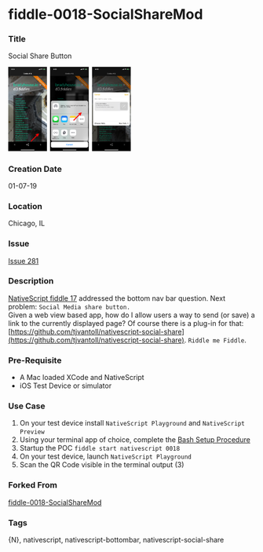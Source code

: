 fiddle-0018-SocialShareMod
======

### Title

Social Share Button


<img alt="iOS" src="bottomnavbar/screenshots/screenshot-ios.png" width="250">


### Creation Date

01-07-19


### Location

Chicago, IL


### Issue

[Issue 281](https://github.com/bradyhouse/house/issues/281)


### Description

[NativeScript fiddle 17](https://github.com/bradyhouse/house/tree/master/fiddles/nativeScript/fiddle-0017-BottomNavBar) addressed the bottom nav bar question.  Next problem:  `Social Media share button.`  
Given a web view based app, how do I allow users a way to send (or save) a link to the 
currently displayed page?  Of course there is a plug-in for that: [https://github.com/tjvantoll/nativescript-social-share](https://github.com/tjvantoll/nativescript-social-share). `Riddle me Fiddle`. 


### Pre-Requisite

*   A Mac loaded XCode and NativeScript
*   iOS Test Device or simulator


### Use Case

1.  On your test device install `NativeScript Playground` and `NativeScript Preview`
2.  Using your terminal app of choice, complete the [Bash Setup Procedure](https://github.com/bradyhouse/house/wiki/Setup-(Mac-OS))
3.  Startup the POC `fiddle start nativescript 0018`
4.  On your test device, launch `NativeScript Playground`
5.  Scan the QR Code visible in the terminal output (3)


### Forked From

[fiddle-0018-SocialShareMod](../fiddle-0017-BottomNavBar)


### Tags

{N}, nativescript, nativescript-bottombar, nativescript-social-share


